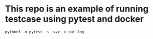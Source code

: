 # This repo is an example of running testcase using pytest and docker 
```
python3 -m pytest -s -vvv  > out.log
```